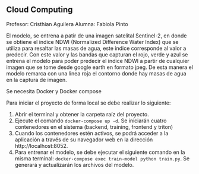 ##  Cloud Computing
Profesor: Cristhian Aguilera
Alumna: Fabiola Pinto

El modelo, se entrena a patir de una imagen satelital Sentinel-2, en donde se obtiene el indice NDWI (Normalized Difference Water Index) que se utiliza para resaltar  las masas de agua, este indice corresponde al valor a predecir. Con este valor y las bandas que capturan el rojo, verde y azul se entrena el modelo para poder predecir el indice NDWI a partir de cualquier imagen que se tome desde google earth en formato jpeg. De esta manera el modelo remarca con una linea roja el contorno donde hay masas de agua en la captura de imagen.

Se necesita Docker y Docker compose

Para iniciar el proyecto de forma local se debe realizar lo siguiente:
1. Abrir el terminal y obtener la carpeta raíz del proyecto.
2. Ejecute el comando `docker-compose up -d`. Se iniciarán cuatro contenedores en el sistema (backend, training, frontend y triton)
3. Cuando los contenedores estén activos, se podrá acceder a la aplicación a través de su navegador web en la dirección http://localhost:8052.
4. Para entrenar el modelo, se debe ejecutar el siguiente comando en la misma terminal: `docker-compose exec train-model python train.py`. Se generará y actualizarán los archivos del modelo.
